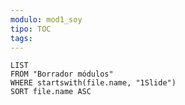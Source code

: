 ```yaml
---
modulo: mod1_soy
tipo: TOC
tags: 
---
```

```dataview
LIST
FROM "Borrador módulos"
WHERE startswith(file.name, "1Slide")
SORT file.name ASC
```



